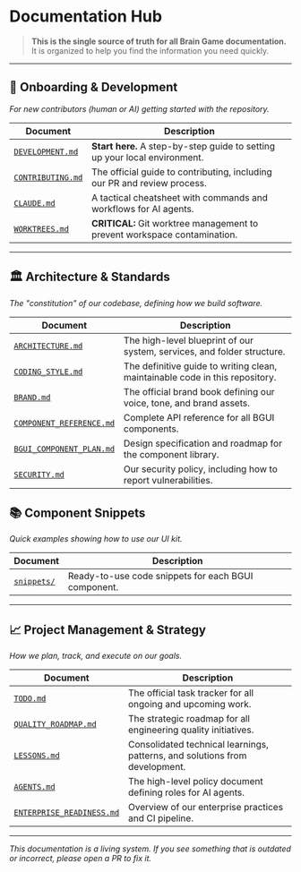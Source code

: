 # Documentation Hub

> **This is the single source of truth for all Brain Game documentation.** It is organized to help you find the information you need quickly.

---

## 🚀 Onboarding & Development
*For new contributors (human or AI) getting started with the repository.*

| Document | Description |
|---|---|
| [`DEVELOPMENT.md`](./DEVELOPMENT.md) | **Start here.** A step-by-step guide to setting up your local environment. |
| [`CONTRIBUTING.md`](../.github/CONTRIBUTING.md) | The official guide to contributing, including our PR and review process. |
| [`CLAUDE.md`](./CLAUDE.md) | A tactical cheatsheet with commands and workflows for AI agents. |
| [`WORKTREES.md`](./WORKTREES.md) | **CRITICAL:** Git worktree management to prevent workspace contamination. |

---

## 🏛️ Architecture & Standards
*The "constitution" of our codebase, defining how we build software.*

| Document | Description |
|---|---|
| [`ARCHITECTURE.md`](./ARCHITECTURE.md) | The high-level blueprint of our system, services, and folder structure. |
| [`CODING_STYLE.md`](./CODING_STYLE.md) | The definitive guide to writing clean, maintainable code in this repository. |
| [`BRAND.md`](./BRAND.md) | The official brand book defining our voice, tone, and brand assets. |
| [`COMPONENT_REFERENCE.md`](./COMPONENT_REFERENCE.md) | Complete API reference for all BGUI components. |
| [`BGUI_COMPONENT_PLAN.md`](./BGUI_COMPONENT_PLAN.md) | Design specification and roadmap for the component library. |
| [`SECURITY.md`](../.github/SECURITY.md) | Our security policy, including how to report vulnerabilities. |

## 📚 Component Snippets
*Quick examples showing how to use our UI kit.*

| Document | Description |
|---|---|
| [`snippets/`](./snippets) | Ready-to-use code snippets for each BGUI component. |
---

## 📈 Project Management & Strategy
*How we plan, track, and execute on our goals.*

| Document | Description |
|---|---|
| [`TODO.md`](./TODO.md) | The official task tracker for all ongoing and upcoming work. |
| [`QUALITY_ROADMAP.md`](./QUALITY_ROADMAP.md) | The strategic roadmap for all engineering quality initiatives. |
| [`LESSONS.md`](./LESSONS.md) | Consolidated technical learnings, patterns, and solutions from development. |
| [`AGENTS.md`](./AGENTS.md) | The high-level policy document defining roles for AI agents. |
| [`ENTERPRISE_READINESS.md`](./ENTERPRISE_READINESS.md) | Overview of our enterprise practices and CI pipeline. |

---

*This documentation is a living system. If you see something that is outdated or incorrect, please open a PR to fix it.* 
